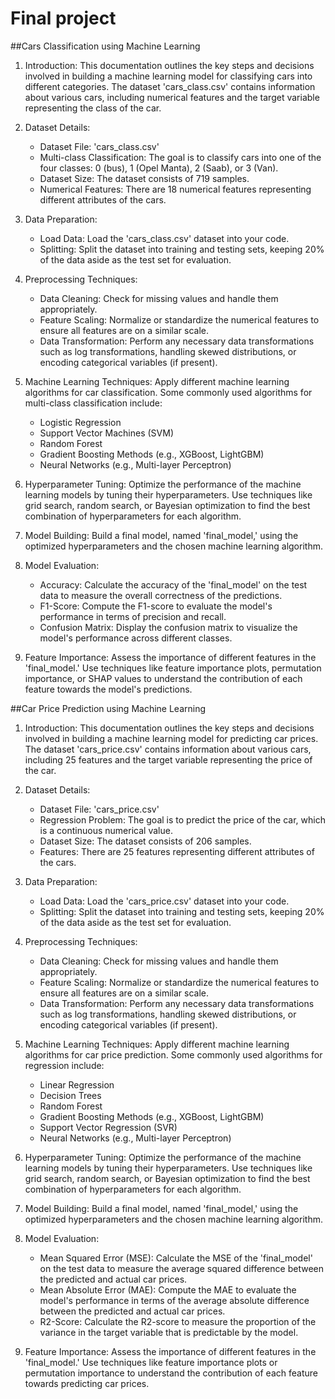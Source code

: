 # Final project

##Cars Classification using Machine Learning

1. Introduction:
   This documentation outlines the key steps and decisions involved in building a machine learning model for classifying cars into different categories. The dataset 'cars_class.csv' contains information about various cars, including numerical features and the target variable representing the class of the car.

2. Dataset Details:
   - Dataset File: 'cars_class.csv'
   - Multi-class Classification: The goal is to classify cars into one of the four classes: 0 (bus), 1 (Opel Manta), 2 (Saab), or 3 (Van).
   - Dataset Size: The dataset consists of 719 samples.
   - Numerical Features: There are 18 numerical features representing different attributes of the cars.

3. Data Preparation:
   - Load Data: Load the 'cars_class.csv' dataset into your code.
   - Splitting: Split the dataset into training and testing sets, keeping 20% of the data aside as the test set for evaluation.

4. Preprocessing Techniques:
   - Data Cleaning: Check for missing values and handle them appropriately.
   - Feature Scaling: Normalize or standardize the numerical features to ensure all features are on a similar scale.
   - Data Transformation: Perform any necessary data transformations such as log transformations, handling skewed distributions, or encoding categorical variables (if present).

5. Machine Learning Techniques:
   Apply different machine learning algorithms for car classification. Some commonly used algorithms for multi-class classification include:
   - Logistic Regression
   - Support Vector Machines (SVM)
   - Random Forest
   - Gradient Boosting Methods (e.g., XGBoost, LightGBM)
   - Neural Networks (e.g., Multi-layer Perceptron)

6. Hyperparameter Tuning:
   Optimize the performance of the machine learning models by tuning their hyperparameters. Use techniques like grid search, random search, or Bayesian optimization to find the best combination of hyperparameters for each algorithm.

7. Model Building:
   Build a final model, named 'final_model,' using the optimized hyperparameters and the chosen machine learning algorithm.

8. Model Evaluation:
   - Accuracy: Calculate the accuracy of the 'final_model' on the test data to measure the overall correctness of the predictions.
   - F1-Score: Compute the F1-score to evaluate the model's performance in terms of precision and recall.
   - Confusion Matrix: Display the confusion matrix to visualize the model's performance across different classes.

9. Feature Importance:
   Assess the importance of different features in the 'final_model.' Use techniques like feature importance plots, permutation importance, or SHAP values to understand the contribution of each feature towards the model's predictions.
   
   
##Car Price Prediction using Machine Learning

1. Introduction:
   This documentation outlines the key steps and decisions involved in building a machine learning model for predicting car prices. The dataset 'cars_price.csv' contains information about various cars, including 25 features and the target variable representing the price of the car.

2. Dataset Details:
   - Dataset File: 'cars_price.csv'
   - Regression Problem: The goal is to predict the price of the car, which is a continuous numerical value.
   - Dataset Size: The dataset consists of 206 samples.
   - Features: There are 25 features representing different attributes of the cars.

3. Data Preparation:
   - Load Data: Load the 'cars_price.csv' dataset into your code.
   - Splitting: Split the dataset into training and testing sets, keeping 20% of the data aside as the test set for evaluation.

4. Preprocessing Techniques:
   - Data Cleaning: Check for missing values and handle them appropriately.
   - Feature Scaling: Normalize or standardize the numerical features to ensure all features are on a similar scale.
   - Data Transformation: Perform any necessary data transformations such as log transformations, handling skewed distributions, or encoding categorical variables (if present).

5. Machine Learning Techniques:
   Apply different machine learning algorithms for car price prediction. Some commonly used algorithms for regression include:
   - Linear Regression
   - Decision Trees
   - Random Forest
   - Gradient Boosting Methods (e.g., XGBoost, LightGBM)
   - Support Vector Regression (SVR)
   - Neural Networks (e.g., Multi-layer Perceptron)

6. Hyperparameter Tuning:
   Optimize the performance of the machine learning models by tuning their hyperparameters. Use techniques like grid search, random search, or Bayesian optimization to find the best combination of hyperparameters for each algorithm.

7. Model Building:
   Build a final model, named 'final_model,' using the optimized hyperparameters and the chosen machine learning algorithm.

8. Model Evaluation:
   - Mean Squared Error (MSE): Calculate the MSE of the 'final_model' on the test data to measure the average squared difference between the predicted and actual car prices.
   - Mean Absolute Error (MAE): Compute the MAE to evaluate the model's performance in terms of the average absolute difference between the predicted and actual car prices.
   - R2-Score: Calculate the R2-score to measure the proportion of the variance in the target variable that is predictable by the model.

9. Feature Importance:
   Assess the importance of different features in the 'final_model.' Use techniques like feature importance plots or permutation importance to understand the contribution of each feature towards predicting car prices.
